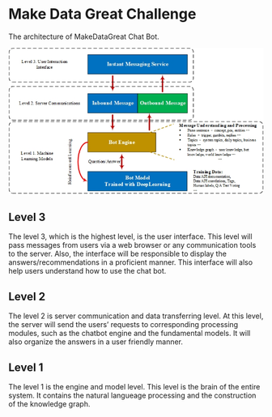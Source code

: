 # Make Data Great Challenge


The architecture of MakeDataGreat Chat Bot.

![alt text](https://github.com/Anjin-Liu/TfNSW_MakeDataGreat/blob/main/architecture.jpg?raw=true)

## Level 3
The level 3, which is the highest level, is the user interface. This level will pass messages from users via a web browser or any communication tools to the server. Also, the interface will be responsible to display the answers/recommendations in a proficient manner. This interface will also help users understand how to use the chat bot.
## Level 2
The level 2 is server communication and data transferring level. At this level, the server will send the users’ requests to corresponding processing modules, such as the chatbot engine and the fundamental models. It will also organize the answers in a user friendly manner.
## Level 1
The level 1 is the engine and model level. This level is the brain of the entire system. It contains the natural langueage processing and the construction of the knowledge graph.
